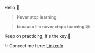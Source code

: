 Hello 👋
>Never stop learning

>because life never stops teaching!😉

Keep on practicing, it's the key.🔑 

✨ Connect me here:
[LinkedIn](https://www.linkedin.com/in/shagunmishra)




